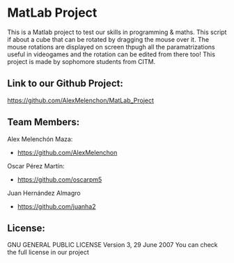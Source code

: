 ﻿# MatLab Project
This is a Matlab project to test our skills in programming & maths. This script if about a cube that can be rotated by dragging the mouse over it. The mouse rotations are displayed on screen thpugh all the paramatrizations useful in videogames and the rotation can be edited from there too!
This project is made by sophomore students from CITM.

## Link to our Github Project:
https://github.com/AlexMelenchon/MatLab_Project

## Team Members:

Alex Melenchón Maza:
 - https://github.com/AlexMelenchon

Oscar Pérez Martín: 
 - https://github.com/oscarpm5

Juan Hernández Almagro
 - https://github.com/juanha2

## License:
GNU GENERAL PUBLIC LICENSE Version 3, 29 June 2007
You can check the full license in our project
